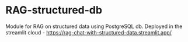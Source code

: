 # RAG-structured-db
Module for RAG on structured data using PostgreSQL db.
Deployed in the streamlit cloud - https://rag-chat-with-structured-data.streamlit.app/
